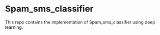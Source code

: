 # Spam_sms_classifier
This repo contains the implementation of Spam_sms_classifier using deep learning.
